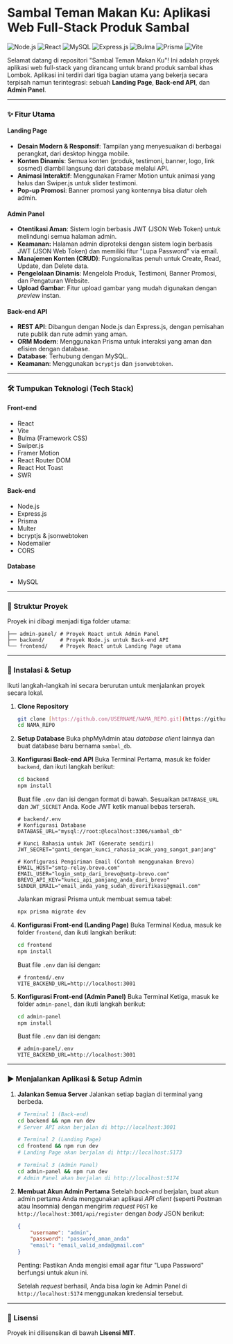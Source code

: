 # Sambal Teman Makan Ku: Aplikasi Web Full-Stack Produk Sambal

![Node.js](https://img.shields.io/badge/Node.js-339933?style=for-the-badge&logo=nodedotjs&logoColor=white)
![React](https://img.shields.io/badge/React-20232A?style=for-the-badge&logo=react&logoColor=61DAFB)
![MySQL](https://img.shields.io/badge/MySQL-00000F?style=for-the-badge&logo=mysql&logoColor=white)
![Express.js](https://img.shields.io/badge/Express.js-000000?style=for-the-badge&logo=express&logoColor=white)
![Bulma](https://img.shields.io/badge/Bulma-00D1B2?style=flat-square&logo=bulma&logoColor=white)
![Prisma](https://img.shields.io/badge/Prisma-3982CE?style=flat-square&logo=Prisma&logoColor=white)
![Vite](https://img.shields.io/badge/Vite-B73BFE?style=flat-square&logo=vite&logoColor=FFD62E)

Selamat datang di repositori "Sambal Teman Makan Ku"! Ini adalah proyek aplikasi web full-stack yang dirancang untuk brand produk sambal khas Lombok. Aplikasi ini terdiri dari tiga bagian utama yang bekerja secara terpisah namun terintegrasi: sebuah **Landing Page**, **Back-end API**, dan **Admin Panel**.

---

### ✨ Fitur Utama

#### Landing Page
- **Desain Modern & Responsif**: Tampilan yang menyesuaikan di berbagai perangkat, dari desktop hingga mobile.
- **Konten Dinamis**: Semua konten (produk, testimoni, banner, logo, link sosmed) diambil langsung dari database melalui API.
- **Animasi Interaktif**: Menggunakan Framer Motion untuk animasi yang halus dan Swiper.js untuk slider testimoni.
- **Pop-up Promosi**: Banner promosi yang kontennya bisa diatur oleh admin.

#### Admin Panel
- **Otentikasi Aman**: Sistem login berbasis JWT (JSON Web Token) untuk melindungi semua halaman admin.
- **Keamanan:** Halaman admin diproteksi dengan sistem login berbasis JWT (JSON Web Token) dan memiliki fitur "Lupa Password" via email.
- **Manajemen Konten (CRUD)**: Fungsionalitas penuh untuk Create, Read, Update, dan Delete data.
- **Pengelolaan Dinamis**: Mengelola Produk, Testimoni, Banner Promosi, dan Pengaturan Website.
- **Upload Gambar**: Fitur upload gambar yang mudah digunakan dengan *preview* instan.

#### Back-end API
- **REST API**: Dibangun dengan Node.js dan Express.js, dengan pemisahan rute publik dan rute admin yang aman.
- **ORM Modern**: Menggunakan Prisma untuk interaksi yang aman dan efisien dengan database.
- **Database**: Terhubung dengan MySQL.
- **Keamanan**: Menggunakan `bcryptjs` dan `jsonwebtoken`.

---

### 🛠️ Tumpukan Teknologi (Tech Stack)

#### Front-end
- React
- Vite
- Bulma (Framework CSS)
- Swiper.js
- Framer Motion
- React Router DOM
- React Hot Toast
- SWR

#### Back-end
- Node.js
- Express.js
- Prisma
- Multer
- bcryptjs & jsonwebtoken
- Nodemailer
- CORS

#### Database
- MySQL

---

### 📂 Struktur Proyek

Proyek ini dibagi menjadi tiga folder utama:
```
├── admin-panel/ # Proyek React untuk Admin Panel
├── backend/     # Proyek Node.js untuk Back-end API
└── frontend/    # Proyek React untuk Landing Page utama
```

---

### 🚀 Instalasi & Setup

Ikuti langkah-langkah ini secara berurutan untuk menjalankan proyek secara lokal.

1.  **Clone Repository**
    ```bash
    git clone [https://github.com/USERNAME/NAMA_REPO.git](https://github.com/USERNAME/NAMA_REPO.git)
    cd NAMA_REPO
    ```

2.  **Setup Database**
    Buka phpMyAdmin atau *database client* lainnya dan buat database baru bernama `sambal_db`.

3.  **Konfigurasi Back-end API**
    Buka Terminal Pertama, masuk ke folder `backend`, dan ikuti langkah berikut:
    ```bash
    cd backend
    npm install
    ```
    Buat file `.env` dan isi dengan format di bawah. Sesuaikan `DATABASE_URL` dan `JWT_SECRET` Anda. Kode JWT ketik manual bebas terserah.
    ```dotenv
    # backend/.env
    # Konfigurasi Database
    DATABASE_URL="mysql://root:@localhost:3306/sambal_db"

    # Kunci Rahasia untuk JWT (Generate sendiri)
    JWT_SECRET="ganti_dengan_kunci_rahasia_acak_yang_sangat_panjang"

    # Konfigurasi Pengiriman Email (Contoh menggunakan Brevo)
    EMAIL_HOST="smtp-relay.brevo.com"
    EMAIL_USER="login_smtp_dari_brevo@smtp-brevo.com"
    BREVO_API_KEY="kunci_api_panjang_anda_dari_brevo"
    SENDER_EMAIL="email_anda_yang_sudah_diverifikasi@gmail.com"
    ```
    Jalankan migrasi Prisma untuk membuat semua tabel:
    ```bash
    npx prisma migrate dev
    ```

4.  **Konfigurasi Front-end (Landing Page)**
    Buka Terminal Kedua, masuk ke folder `frontend`, dan ikuti langkah berikut:
    ```bash
    cd frontend
    npm install
    ```
    Buat file `.env` dan isi dengan:
    ```dotenv
    # frontend/.env
    VITE_BACKEND_URL=http://localhost:3001
    ```

5.  **Konfigurasi Front-end (Admin Panel)**
    Buka Terminal Ketiga, masuk ke folder `admin-panel`, dan ikuti langkah berikut:
    ```bash
    cd admin-panel
    npm install
    ```
    Buat file `.env` dan isi dengan:
    ```dotenv
    # admin-panel/.env
    VITE_BACKEND_URL=http://localhost:3001
    ```

---

### ▶️ Menjalankan Aplikasi & Setup Admin

1.  **Jalankan Semua Server**
    Jalankan setiap bagian di terminal yang berbeda.
    ```bash
    # Terminal 1 (Back-end)
    cd backend && npm run dev
    # Server API akan berjalan di http://localhost:3001

    # Terminal 2 (Landing Page)
    cd frontend && npm run dev
    # Landing Page akan berjalan di http://localhost:5173

    # Terminal 3 (Admin Panel)
    cd admin-panel && npm run dev
    # Admin Panel akan berjalan di http://localhost:5174
    ```

2.  **Membuat Akun Admin Pertama**
    Setelah *back-end* berjalan, buat akun admin pertama Anda menggunakan aplikasi *API client* (seperti Postman atau Insomnia) dengan mengirim *request* `POST` ke `http://localhost:3001/api/register` dengan *body* JSON berikut:
    ```json
    {
        "username": "admin",
        "password": "password_aman_anda"
        "email": "email_valid_anda@gmail.com"
    }
    ```
    Penting: Pastikan Anda mengisi email agar fitur "Lupa Password" berfungsi untuk akun ini.
    
    Setelah *request* berhasil, Anda bisa *login* ke Admin Panel di `http://localhost:5174` menggunakan kredensial tersebut.

---

### 📄 Lisensi

Proyek ini dilisensikan di bawah **Lisensi MIT**.
